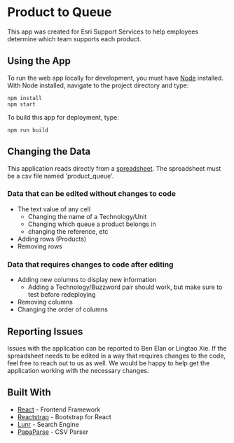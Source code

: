 

# Product to Queue

This app was created for Esri Support Services to help employees determine which team supports each product.

## Using the App

To run the web app locally for development, you must have [Node](https://nodejs.org/en/) installed. With Node installed, navigate to the project directory and type:
```
npm install
npm start
```
To build this app for deployment, type:
```
npm run build
```

## Changing the Data
This application reads directly from a [spreadsheet](https://github.com/benelan/product2queue/blob/master/public/data/product_queue.csv). The spreadsheet must be a csv file named 'product_queue'.

### Data that can be edited without changes to code
- The text value of any cell
	- Changing the name of a Technology/Unit
	- Changing which queue a product belongs in
	- changing the reference, etc
- Adding rows (Products)
- Removing rows
  
### Data that requires changes to code after editing
- Adding new columns to display new information
	- Adding a Technology/Buzzword pair should work, but make sure to test before redeploying
- Removing columns
- Changing the order of columns

## Reporting Issues
Issues with the application can be reported to Ben Elan or Lingtao Xie. If the spreadsheet needs to be edited in a way that requires changes to the code, feel free to reach out to us as well. We would be happy to help get the application working with the necessary changes.

## Built With
*  [React](https://reactjs.org/) - Frontend Framework
*  [Reactstrap](https://reactstrap.github.io/) - Bootstrap for React
*  [Lunr](https://lunrjs.com/) - Search Engine
*  [PapaParse](https://www.papaparse.com) - CSV Parser
